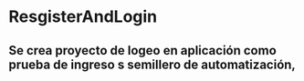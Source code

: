 # ResgisterAndLogin
## Se crea proyecto de logeo en aplicación como prueba de ingreso s semillero de automatización,
